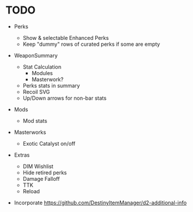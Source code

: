 # TODO

* Perks
  * Show & selectable Enhanced Perks
  * Keep "dummy" rows of curated perks if some are empty
* WeaponSummary
  * Stat Calculation
    * Modules
    * Masterwork?
  * Perks stats in summary
  * Recoil SVG
  * Up/Down arrows for non-bar stats
* Mods
  * Mod stats
* Masterworks
  * Exotic Catalyst on/off
* Extras
  * DIM Wishlist
  * Hide retired perks
  * Damage Falloff
  * TTK
  * Reload


* Incorporate https://github.com/DestinyItemManager/d2-additional-info